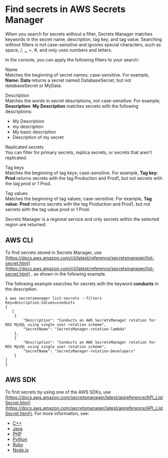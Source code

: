 # Find secrets in AWS Secrets Manager<a name="manage_search-secret"></a>

When you search for secrets without a filter, Secrets Manager matches keywords in the secret name, description, tag key, and tag value\. Searching without filters is not case\-sensitive and ignores special characters, such as space, /, \_, =, \#, and only uses numbers and letters\. 

In the console, you can apply the following filters to your search:

Name  
Matches the beginning of secret names; case\-sensitive\. For example, **Name:** **Data** returns a secret named DatabaseSecret, but not databaseSecret or MyData\. 

Description  
Matches the words in secret descriptions, not case\-sensitive\. For example, **Description**: **My Description** matches secrets with the following descriptions:   
+ My Description
+ my description
+ My basic description
+ Description of my secret

Replicated secrets  
You can filter for primary secrets, replica secrets, or secrets that aren't replicated\.

Tag keys  
Matches the beginning of tag keys; case\-sensitive\. For example, **Tag key:** **Prod** returns secrets with the tag Production and Prod1, but not secrets with the tag prod or 1 Prod\.

Tag values  
Matches the beginning of tag values; case\-sensitive\. For example, **Tag value:** **Prod** returns secrets with the tag Production and Prod1, but not secrets with the tag value prod or 1 Prod\. 

Secrets Manager is a regional service and only secrets within the selected region are returned\.

## AWS CLI<a name="manage_search-secret_cli"></a>

To find secrets stored in Secrets Manager, use [https://docs.aws.amazon.com/cli/latest/reference/secretsmanager/list-secret.html](https://docs.aws.amazon.com/cli/latest/reference/secretsmanager/list-secret.html) , as shown in the following example\.

The following example searches for secrets with the keyword **conducts** in the description\. 

```
$ aws secretsmanager list-secrets --filters Key=description,Values=conducts
{
   [
    {
        "Description": "Conducts an AWS SecretsManager rotation for RDS MySQL using single user rotation scheme", 
        "SecretName": "SecretsManager-rotation-lambda"
    }, 
    {
        "Description": "Conducts an AWS SecretsManager rotation for RDS MySQL using single user rotation scheme", 
        "SecretName": "SecretsManager-rotation-Developers"
    }
]
}
```

## AWS SDK<a name="manage_search-secret_sdk"></a>

To find secrets by using one of the AWS SDKs, use [https://docs.aws.amazon.com/secretsmanager/latest/apireference/API_ListSecret.html](https://docs.aws.amazon.com/secretsmanager/latest/apireference/API_ListSecret.html)\. For more information, see:
+ [C\+\+](http://sdk.amazonaws.com/cpp/api/LATEST/namespace_aws_1_1_secrets_manager.html)
+ [Java](https://docs.aws.amazon.com/AWSJavaSDK/latest/javadoc/com/amazonaws/services/secretsmanager/package-summary.html)
+ [PHP](https://docs.aws.amazon.com//aws-sdk-php/v3/api/namespace-Aws.SecretsManager.html)
+ [Python](https://boto3.amazonaws.com/v1/documentation/api/latest/reference/services/secretsmanager.html)
+ [Ruby](https://docs.aws.amazon.com/sdk-for-ruby/v3/api/Aws/SecretsManager.html)
+ [Node\.js](https://docs.aws.amazon.com/AWSJavaScriptSDK/latest/AWS/SecretsManager.html)

